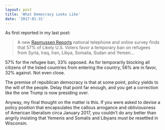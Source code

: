 ```yaml
---
layout: post
title: 'What Democracy Looks Like'
date: '2017-01-31'
---
```

As first reported in my last post:

> A new [Rasmussen Reports](http://www.rasmussenreports.com/public_content/politics/current_events/immigration/january_2017/most_support_temporary_ban_on_newcomers_from_terrorist_havens) national telephone and online survey finds that 57% of Likely U.S. Voters favor a temporary ban on refugees from Syria, Iraq, Iran, Libya, Somalia, Sudan and Yemen…

57% for the refugee ban, 33% opposed. As for temporarily blocking all citizens of the listed countries from entering the country, 56% are in favor, 32% against. Not even close.

The premise of republican democracy is that at some point, policy yields to the will of the people. Delay that point far enough, and you get a correction like the one Trump is now presiding over.

Anyway, my final thought on the matter is this. If you were asked to devise a policy position that encapsulates the callous arrogance and obliviousness of American liberalism circa January 2017, you couldn’t do any better than angrily insisting that Yemenis and Somalis and Libyans *must be* resettled in Wisconsin.
